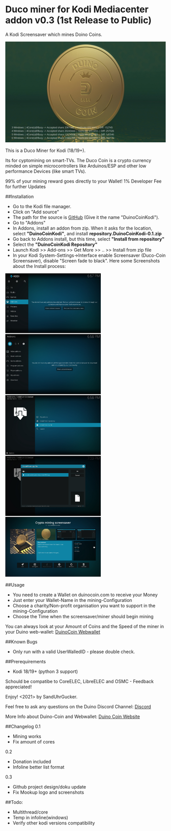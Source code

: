 # Duco miner for Kodi Mediacenter addon v0.3 (1st Release to Public)
A Kodi Screensaver which mines Doino Coins.

![Running](https://github.com/SandUhrGucker/duino-coin-kodi/blob/main/Images/Running.jpg?raw=true)

This is a Duco Miner for Kodi (18/19+).

Its for cyptomining on smart-TVs. The Duco Coin is a crypto currency minded on simple microcontrollers like Arduinos/ESP and other low performance Devices (like smart TVs).

99% of your mining reward goes directly to your Wallet!
1% Developer Fee for further Updates


##Installation
* Go to the Kodi file manager.
* Click on "Add source"
* The path for the source is [GitHub](https://github.com/SandUhrGucker/duino-coin-kodi/) (Give it the name "DuinoCoinKodi").
* Go to "Addons"
* In Addons, install an addon from zip. When it asks for the location, select **"DuinoCoinKodi"**, and install **repository.DuinoCoinKodi-0.1.zip**
* Go back to Addons install, but this time, select **"Install from repository"**
* Select the **"DuinoCoinKodi Repository"**
* Launch Kodi >> Add-ons >> Get More >> .. >> Install from zip file
* In your Kodi System-Settings->Interface enable Screensaver (Duco-Coin Screensaver), disable "Screen fade to black".
Here some Screenshots about the Install process:

<img src="https://github.com/SandUhrGucker/duino-coin-kodi/blob/main/Images/Install1.jpg" width="300"><img src="https://github.com/SandUhrGucker/duino-coin-kodi/blob/main/Images/Install2.jpg" width="300">
<img src="https://github.com/SandUhrGucker/duino-coin-kodi/blob/main/Images/Install3.jpg" width="300"><img src="https://github.com/SandUhrGucker/duino-coin-kodi/blob/main/Images/Install4.jpg" width="300">
<img src="https://github.com/SandUhrGucker/duino-coin-kodi/blob/main/Images/Install5.jpg" width="300">

##Usage
* You need to create a Wallet on duinocoin.com to receive your Money
* Just enter your Wallet-Name in the mining-Configuration
* Choose a charity/Non-profit organisation you want to support in the mining-Configuration
* Choose the Time when the screensaver/miner should begin mining

You can always look at your Amount of Coins and the Speed of the miner in your Duino web-wallet: [DuinoCoin Webwallet](https://wallet.duinocoin.com/)

##Known Bugs
* Only run with a valid UserWalledID - please double check.

##Prerequirements
* Kodi 18/19+ (python 3 support)

Schould be compatibe to CoreELEC, LibreELEC and OSMC - Feedback appreciated!

Enjoy!
<2021> by SandUhrGucker.

Feel free to ask any questions on the Duino Discord Channel: [Discord](https://discord.gg/kvBkccy)

More Info about Duino-Coin and Webwallet: [Duino Coin Website](www.duinocoin.com)

##Changelog
0.1 
* Mining works 
* Fix amount of cores

0.2 
* Donation included
* Infoline better list format

0.3
* Github project design/doku update
* Fix Mookup logo and screenshots

##Todo:
* Multithread/core
* Temp in infoline(windows)
* Verify other kodi versions compatibility

